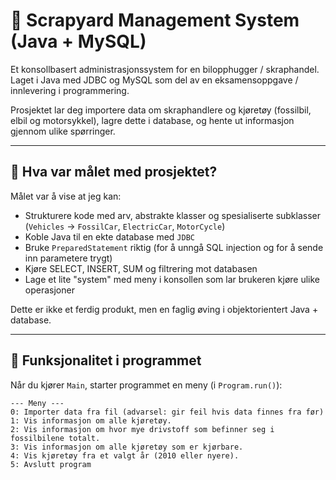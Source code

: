 # 🔧 Scrapyard Management System (Java + MySQL)

Et konsollbasert administrasjonssystem for en bilopphugger / skraphandel.  
Laget i Java med JDBC og MySQL som del av en eksamensoppgave / innlevering i programmering.

Prosjektet lar deg importere data om skraphandlere og kjøretøy (fossilbil, elbil og motorsykkel), lagre dette i database, og hente ut informasjon gjennom ulike spørringer.

---

## 🎯 Hva var målet med prosjektet?

Målet var å vise at jeg kan:
- Strukturere kode med arv, abstrakte klasser og spesialiserte subklasser (`Vehicles` → `FossilCar`, `ElectricCar`, `MotorCycle`)
- Koble Java til en ekte database med `JDBC`
- Bruke `PreparedStatement` riktig (for å unngå SQL injection og for å sende inn parametere trygt)
- Kjøre SELECT, INSERT, SUM og filtrering mot databasen
- Lage et lite "system" med meny i konsollen som lar brukeren kjøre ulike operasjoner

Dette er ikke et ferdig produkt, men en faglig øving i objektorientert Java + database.

---

## 🧠 Funksjonalitet i programmet

Når du kjører `Main`, starter programmet en meny (i `Program.run()`):

```text
--- Meny ---
0: Importer data fra fil (advarsel: gir feil hvis data finnes fra før)
1: Vis informasjon om alle kjøretøy.
2: Vis informasjon om hvor mye drivstoff som befinner seg i fossilbilene totalt.
3: Vis informasjon om alle kjøretøy som er kjørbare.
4: Vis kjøretøy fra et valgt år (2010 eller nyere).
5: Avslutt program
